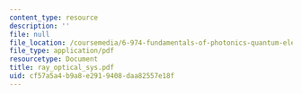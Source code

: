 ```yaml
---
content_type: resource
description: ''
file: null
file_location: /coursemedia/6-974-fundamentals-of-photonics-quantum-electronics-spring-2006/cf57a5a4b9a8e2919408daa82557e18f_ray_optical_sys.pdf
file_type: application/pdf
resourcetype: Document
title: ray_optical_sys.pdf
uid: cf57a5a4-b9a8-e291-9408-daa82557e18f
---
```

